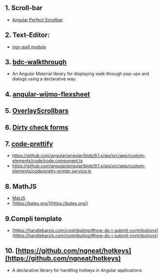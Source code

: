 ## 1. Scroll-bar
- [Angular Perfect Scrollbar](https://www.npmjs.com/package/ngx-perfect-scrollbar)
## 2. Text-Editor: 
- [ngx-quill module](https://github.com/KillerCodeMonkey/ngx-quill)

## 3. [bdc-walkthrough](https://github.com/Broadcom/bdc-walkthrough)
- An Angular Material library for displaying walk-through pop-ups and dialogs using a declarative way.

## 4. [angular-wijmo-flexsheet](https://github.com/Robinyo/angular-wijmo-flexsheet)

## 5. [OverlayScrollbars](https://kingsora.github.io/OverlayScrollbars/#!overview)

## 6. [Dirty check forms](https://github.com/ngneat/dirty-check-forms)

## 7. [code-prettify](https://github.com/google/code-prettify)

* https://github.com/angular/angular/blob/9.1.x/aio/src/app/custom-elements/code/code.component.ts
* https://github.com/angular/angular/blob/9.1.x/aio/src/app/custom-elements/code/pretty-printer.service.ts

## 8. MathJS 
- [MatJS](https://www.mathjax.org/)
- [https://katex.org/](https://katex.org/)

## 9.Compli template

* [https://handlebarsjs.com/contributing/#how-do-i-submit-contributions](https://handlebarsjs.com/contributing/#how-do-i-submit-contributions)

## 10. [https://github.com/ngneat/hotkeys](https://github.com/ngneat/hotkeys)

* A declarative library for handling hotkeys in Angular applications 


